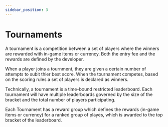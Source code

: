 ```yaml
---
sidebar_position: 3
---
```


# Tournaments

A tournament is a competition between a set of players where the winners are rewarded with in-game items or currency. Both the entry fee and the rewards are defined by the developer.

When a player joins a tournment, they are given a certain number of attempts to subit thier best score. When the tournament competes, based on the scoring rules a set of players is declared as winners.

Technically, a tournament is a time-bound restricted leaderboard. Each tournament will have multiple leaderboards governed by the size of the bracket and the total number of players participating.

Each Tournament has a reward group which defines the rewards (in-game items or currency) for a ranked group of playes, which is awarded to the top bracket of the leaderboard.